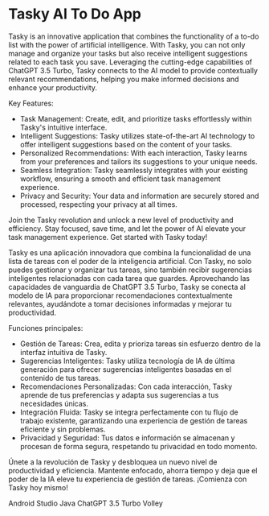 # Tasky AI To Do App
Tasky is an innovative application that combines the functionality of a to-do list with the power of artificial intelligence. With Tasky, you can not only manage and organize your tasks but also receive intelligent suggestions related to each task you save. Leveraging the cutting-edge capabilities of ChatGPT 3.5 Turbo, Tasky connects to the AI model to provide contextually relevant recommendations, helping you make informed decisions and enhance your productivity.

Key Features:
- Task Management: Create, edit, and prioritize tasks effortlessly within Tasky's intuitive interface.
- Intelligent Suggestions: Tasky utilizes state-of-the-art AI technology to offer intelligent suggestions based on the content of your tasks.
- Personalized Recommendations: With each interaction, Tasky learns from your preferences and tailors its suggestions to your unique needs.
- Seamless Integration: Tasky seamlessly integrates with your existing workflow, ensuring a smooth and efficient task management experience.
- Privacy and Security: Your data and information are securely stored and processed, respecting your privacy at all times.

Join the Tasky revolution and unlock a new level of productivity and efficiency. Stay focused, save time, and let the power of AI elevate your task management experience. Get started with Tasky today!



Tasky es una aplicación innovadora que combina la funcionalidad de una lista de tareas con el poder de la inteligencia artificial. Con Tasky, no solo puedes gestionar y organizar tus tareas, sino también recibir sugerencias inteligentes relacionadas con cada tarea que guardes. Aprovechando las capacidades de vanguardia de ChatGPT 3.5 Turbo, Tasky se conecta al modelo de IA para proporcionar recomendaciones contextualmente relevantes, ayudándote a tomar decisiones informadas y mejorar tu productividad.

Funciones principales:
- Gestión de Tareas: Crea, edita y prioriza tareas sin esfuerzo dentro de la interfaz intuitiva de Tasky.
- Sugerencias Inteligentes: Tasky utiliza tecnología de IA de última generación para ofrecer sugerencias inteligentes basadas en el contenido de tus tareas.
- Recomendaciones Personalizadas: Con cada interacción, Tasky aprende de tus preferencias y adapta sus sugerencias a tus necesidades únicas.
- Integración Fluida: Tasky se integra perfectamente con tu flujo de trabajo existente, garantizando una experiencia de gestión de tareas eficiente y sin problemas.
- Privacidad y Seguridad: Tus datos e información se almacenan y procesan de forma segura, respetando tu privacidad en todo momento.

Únete a la revolución de Tasky y desbloquea un nuevo nivel de productividad y eficiencia. Mantente enfocado, ahorra tiempo y deja que el poder de la IA eleve tu experiencia de gestión de tareas. ¡Comienza con Tasky hoy mismo!


Android Studio
Java
ChatGPT 3.5 Turbo
Volley
